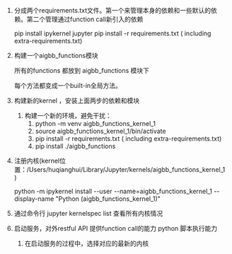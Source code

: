 1. 分成两个requirements.txt文件。第一个来管理本身的依赖和一些默认的依赖。第二个管理通过function call新引入的依赖

   pip install ipykernel jupyter
   pip install -r requirements.txt ( including extra-requirements.txt)
2. 构建一个aigbb_functions模块

   所有的functions 都放到 aigbb_functions 模块下

   每个方法都变成一个built-in全局方法。
3. 构建新的kernel ，安装上面两步的依赖和模块

   1. 构建一个新的环境，避免干扰：
      1. python -m venv aigbb_functions_kernel_1
      2. source  aigbb_functions_kernel_1/bin/activate
      3. pip install -r requirements.txt ( including extra-requirements.txt)
      4. pip install  ./aigbb_functions
4. 注册内核(kernel位置：/Users/huqianghui/Library/Jupyter/kernels/aigbb_functions_kernel_1)

   python -m ipykernel install --user --name=aigbb_functions_kernel_1 --display-name "Python (aigbb_functions_kernel_1)"
5. 通过命令行 jupyter kernelspec list 查看所有内核情况
6. 启动服务，对外restful API 提供function call的能力 python 脚本执行能力

   1. 在启动服务的过程中，选择对应的最新的内核
